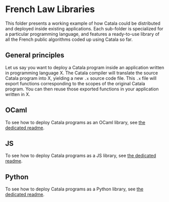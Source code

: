 # French Law Libraries

This folder presents a working example of how Catala could be distributed and
deployed inside existing applications. Each sub-folder is specialized for
a particular programming language, and features a ready-to-use library of
all the French public algorithms coded up using Catala so far.

## General principles

Let us say you want to deploy a Catala program inside an application written
in programming language X. The Catala compiler will translate the source
Catala program into X, yielding a new `.x` source code file. This `.x` file
will export functions corresponding to the scopes of the original Catala
program. You can then reuse those exported functions in your application written
in X.

## OCaml

To see how to deploy Catala programs as an OCaml library, see
[the dedicated readme](ocaml/README.md).

## JS

To see how to deploy Catala programs as a JS library, see
[the dedicated readme](js/README.md).

## Python

To see how to deploy Catala programs as a Python library, see
[the dedicated readme](python/README.md).
